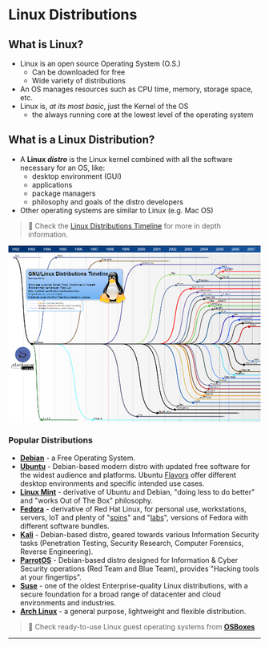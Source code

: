 # Linux Distributions

## What is Linux?

- Linux is an open source Operating System (O.S.)
  - Can be downloaded for free
  - Wide variety of distributions
- An OS manages resources such as CPU time, memory, storage space, etc.
- Linux is, *at its most basic*, just the Kernel of the OS
  - the always running core at the lowest level of the operating system

## What is a Linux Distribution?

- A **Linux *distro*** is the Linux kernel combined with all the software necessary for an OS, like:
  - desktop environment (GUI)
  - applications
  - package managers
  - philosophy and goals of the distro developers
- Other operating systems are similar to Linux (e.g. Mac OS)

> 📌 Check the [Linux Distributions Timeline](https://upload.wikimedia.org/wikipedia/commons/1/1b/Linux_Distribution_Timeline.svg) for more in depth information.

![GNU/Linux Distributions Timeline | © Andreas Lundqvist, Donjan Rodic, Mohammed A. Mustafa | © Muhammad Herdiansyah, Fabio Loli](.gitbook/assets/image-20220724200352501.png)

### Popular Distributions

- [**Debian**](https://www.debian.org/) - a Free Operating System.
- [**Ubuntu**](https://ubuntu.com/) - Debian-based modern distro with updated free software for the widest audience and platforms. Ubuntu [Flavors](https://ubuntu.com/desktop/flavours) offer different desktop environments and specific intended use cases.
- [**Linux Mint**](https://linuxmint.com/) - derivative of Ubuntu and Debian, "doing less to do better" and "works Out of The Box" philosophy.
- [**Fedora**](https://getfedora.org/) - derivative of Red Hat Linux, for personal use, workstations, servers, IoT and plenty of "[spins](https://spins.fedoraproject.org/)" and "[labs](https://labs.fedoraproject.org/)", versions of Fedora with different software bundles.
- [**Kali**](https://www.kali.org/) - Debian-based distro, geared towards various Information Security tasks (Penetration Testing, Security Research, Computer Forensics, Reverse Engineering).
- [**ParrotOS**](https://www.parrotsec.org/) - Debian-based distro designed for Information & Cyber Security operations (Red Team and Blue Team), provides "Hacking tools at your fingertips".
- [**Suse**](https://www.suse.com/) - one of the oldest Enterprise-quality Linux distributions, with a secure foundation for a broad range of datacenter and cloud environments and industries.
- [**Arch Linux**](https://archlinux.org/) - a general purpose, lightweight and flexible distribution.

> 📌 Check ready-to-use Linux guest operating systems from [**OSBoxes**](https://www.osboxes.org/)

------

